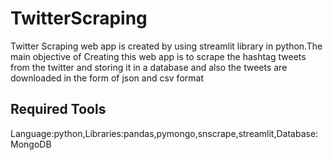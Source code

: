 # TwitterScraping
Twitter Scraping web app is created by using streamlit library in python.The main objective of Creating this web app is to scrape the hashtag tweets from the twitter and storing it in a database and also the tweets are downloaded in the form of json and csv format
## Required Tools
Language:python,Libraries:pandas,pymongo,snscrape,streamlit,Database:MongoDB
